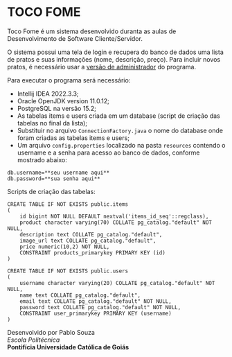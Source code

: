 # TOCO FOME

Toco Fome é um sistema desenvolvido duranta as aulas de Desenvolvimento de Software Cliente/Servidor. 

O sistema possui uma tela de login e recupera do banco de dados uma lista de pratos e suas informações (nome, descrição, preço). Para incluir novos pratos, é necessário usar a [versão de administrador](https://github.com/pablohsz/TocoFome_Admin) do programa.

Para executar o programa será necessário:

- Intellij IDEA 2022.3.3;
- Oracle OpenJDK version 11.0.12;
- PostgreSQL na versão 15.2;
- As tabelas items e users criada em um database (script de criação das tabelas no final da lista);
- Substituir no arquivo `ConnectionFactory.java` o nome do database onde foram criadas as tabelas items e users;
- Um arquivo `config.properties` localizado na pasta `resources` contendo o username e a senha para acesso ao banco de dados, conforme mostrado abaixo:
```
db.username=**seu username aqui**  
db.password=**sua senha aqui**
```

Scripts de criação das tabelas:
```
CREATE TABLE IF NOT EXISTS public.items
(
    id bigint NOT NULL DEFAULT nextval('items_id_seq'::regclass),
    product character varying(70) COLLATE pg_catalog."default" NOT NULL,
    description text COLLATE pg_catalog."default",
    image_url text COLLATE pg_catalog."default",
    price numeric(10,2) NOT NULL,
    CONSTRAINT products_primarykey PRIMARY KEY (id)
)

CREATE TABLE IF NOT EXISTS public.users
(
    username character varying(20) COLLATE pg_catalog."default" NOT NULL,
    name text COLLATE pg_catalog."default",
    email text COLLATE pg_catalog."default" NOT NULL,
    password text COLLATE pg_catalog."default" NOT NULL,
    CONSTRAINT user_primarykey PRIMARY KEY (username)
)
```

Desenvolvido por Pablo Souza
\
*Escola Politécnica*
\
**Pontifícia Universidade Católica de Goiás**
